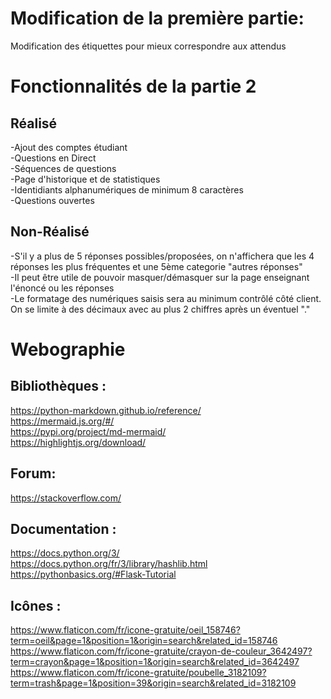 # Modification de la première partie:
Modification des étiquettes pour mieux correspondre aux attendus


# Fonctionnalités de la partie 2
## Réalisé
-Ajout des comptes étudiant<br/>
-Questions en Direct<br/>
-Séquences de questions<br/>
-Page d'historique et de statistiques<br/>
-Identidiants alphanumériques de minimum 8 caractères<br/>
-Questions ouvertes<br/>
## Non-Réalisé
-S'il y a plus de 5 réponses possibles/proposées, on n'affichera que les 4 réponses les plus fréquentes et une 5ème categorie "autres réponses"<br/>
-Il peut être utile de pouvoir masquer/démasquer sur la page enseignant l'énoncé ou les réponses<br/>
-Le formatage des numériques saisis sera au minimum contrôlé côté client. On se limite à des décimaux avec au plus 2 chiffres après un éventuel "."<br/>

# Webographie

## Bibliothèques :
https://python-markdown.github.io/reference/<br/>
https://mermaid.js.org/#/<br/>
https://pypi.org/project/md-mermaid/<br/>
https://highlightjs.org/download/<br/>

## Forum:
https://stackoverflow.com/<br/>

## Documentation :
https://docs.python.org/3/<br/>
https://docs.python.org/fr/3/library/hashlib.html<br/>
https://pythonbasics.org/#Flask-Tutorial<br/>

## Icônes :
https://www.flaticon.com/fr/icone-gratuite/oeil_158746?term=oeil&page=1&position=1&origin=search&related_id=158746
https://www.flaticon.com/fr/icone-gratuite/crayon-de-couleur_3642497?term=crayon&page=1&position=1&origin=search&related_id=3642497
https://www.flaticon.com/fr/icone-gratuite/poubelle_3182109?term=trash&page=1&position=39&origin=search&related_id=3182109
